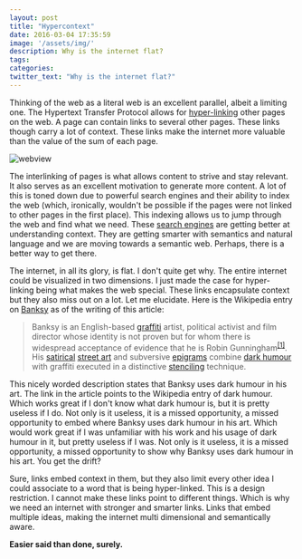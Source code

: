 ```yaml
---
layout: post
title: "Hypercontext"
date: 2016-03-04 17:35:59
image: '/assets/img/'
description: Why is the internet flat?
tags:
categories:
twitter_text: "Why is the internet flat?"
---
```


Thinking of the web as a literal web is an excellent parallel, albeit a limiting one. The Hypertext Transfer Protocol allows for [hyper-linking](https://en.wikipedia.org/wiki/Hyperlink) other pages on the web. A page  can contain links to several other pages. These links though carry a lot of context. These links make the internet more valuable than the value of the sum of each page. 


![webview](http://img.lum.dolimg.com/v1/images/open-uri20150422-12561-1d4wi9b_2427fce2.jpeg)


The interlinking of pages is what allows content to strive and stay relevant. It also serves as an excellent motivation to generate more content. A lot of this is toned down due to powerful search engines and their ability to index the web (which, ironically, wouldn't be possible if the pages were not linked to other pages in the first place). This indexing allows us to jump through the web and find what we need. These [search engines](http://www.duckduckgo.com) are getting better at understanding context. They are getting smarter with semantics and natural language and we are moving towards a semantic web. Perhaps, there is a better way to get there. 

The internet, in all its glory, is flat. I don't quite get why. The entire internet could be visualized in two dimensions. I just made the case for hyper-linking being what makes the web special. These links encapsulate context but they also miss out on a lot. 
Let me elucidate. Here is the Wikipedia entry on [Banksy](https://en.wikipedia.org/wiki/Banksy) as of the writing of this article:

>Banksy is an English-based [graffiti](https://en.wikipedia.org/wiki/Graffiti) artist, political activist and film director whose identity is not proven but for whom there is widespread acceptance of evidence that he is Robin Gunningham<sup>[[1]](http://www.independent.co.uk/news/people/banksy-geographic-profiling-proves-artist-really-is-robin-gunningham-according-to-scientists-a6909896.html)</sup>. His [satirical](https://en.wikipedia.org/wiki/Satirical) [street art](https://en.wikipedia.org/wiki/Street_art) and subversive [epigrams](https://en.wikipedia.org/wiki/Epigrams) combine [dark humour](https://en.wikipedia.org/wiki/Dark_humour) with graffiti executed in a distinctive [stenciling](https://en.wikipedia.org/wiki/Stencil_graffiti) technique. 

This nicely worded description states that Banksy uses dark humour in his art. The link in the article points to the Wikipedia entry of dark humour. Which works great if I don't know what dark humour is, but it is pretty useless if I do. Not only is it useless, it is a missed opportunity, a missed opportunity to embed where Banksy uses dark humour in his art. Which would work great if I was unfamiliar with his work and his usage of dark humour in it, but pretty useless if I was. Not only is it useless, it is a missed opportunity, a missed opportunity to show why Banksy uses dark humour in his art. You get the drift? 

Sure, links embed context in them, but they also limit every other idea I could associate to a word that is being hyper-linked. This is a design restriction. I cannot make these links point to different things. Which is why we need an internet with stronger and smarter links. Links that embed multiple ideas, making the internet multi dimensional and semantically aware.

**Easier said than done, surely.**
